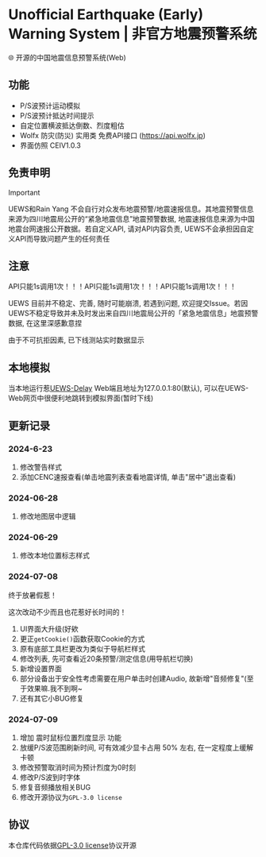 # Unofficial Earthquake (Early) Warning System | 非官方地震预警系统
🌐 开源的中国地震信息预警系统(Web)

## 功能
- P/S波预计运动模拟
- P/S波预计抵达时间提示
- 自定位置横波抵达倒数、烈度粗估
- Wolfx 防灾(防災) 实用类 免费API接口 (https://api.wolfx.jp)
- 界面仿照 CEIV1.0.3

## 免责申明
> [!IMPORTANT]
> UEWS和Rain Yang 不会自行对众发布地震预警/地震速报信息。其地震预警信息来源为四川地震局公开的“紧急地震信息”地震预警数据, 地震速报信息来源为中国地震台网速报公开数据。若自定义API, 请对API内容负责, UEWS不会承担因自定义API而导致问题产生的任何责任

## 注意

API只能1s调用1次！！！API只能1s调用1次！！！API只能1s调用1次！！！

UEWS 目前并不稳定、完善, 随时可能崩溃, 若遇到问题, 欢迎提交Issue。若因UEWS不稳定导致并未及时发出来自四川地震局公开的「紧急地震信息」地震预警数据, 在这里深感歉意捏

由于不可抗拒因素, 已下线测站实时数据显示

## 本地模拟
当本地运行惹[UEWS-Delay](https://github.com/RainYangty/UEWS-Delay) Web端且地址为127.0.0.1:80(默认), 可以在UEWS-Web网页中很便利地跳转到模拟界面(暂时下线)

## 更新记录

### 2024-6-23

1. 修改警告样式
2. 添加CENC速报查看(单击地震列表查看地震详情, 单击"居中"退出查看)

### 2024-06-28

1. 修改地图居中逻辑

### 2024-06-29

1. 修改本地位置标志样式

### 2024-07-08

终于放暑假惹！

这次改动不少而且也花惹好长时间的！

1. UI界面大升级(好欸
2. 更正`getCookie()`函数获取Cookie的方式
3. 原有底部工具栏更改为类似于导航栏样式
4. 修改列表, 先可查看近20条预警/测定信息(用导航栏切换)
5. 新增设置界面
6. 部分设备出于安全性考虑需要在用户单击时创建Audio, 故新增"音频修复"(至于效果嘛.我不到啊~
7. 还有其它小BUG修复

### 2024-07-09

1. 增加 震时鼠标位置烈度显示 功能
2. 放缓P/S波范围刷新时间, 可有效减少显卡占用 50% 左右, 在一定程度上缓解卡顿
3. 修改预警取消时间为预计烈度为0时刻
4. 修改P/S波到时字体
5. 修复音频播放相关BUG
6. 修改开源协议为`GPL-3.0 license`


## 协议
本仓库代码依据[GPL-3.0 license](https://github.com/RainYangty/UEWS-Web/blob/main/LICENSE)协议开源
